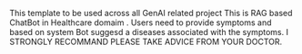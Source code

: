 This template to be used across all GenAI related project
This is RAG based ChatBot in Healthcare domaim . Users need to provide symptoms and based on system Bot suggesd a diseases associated with the symptoms.
I STRONGLY RECOMMAND PLEASE TAKE ADVICE FROM YOUR DOCTOR.
